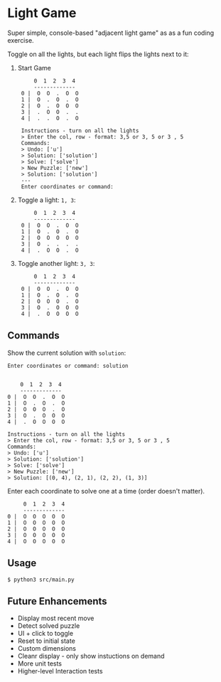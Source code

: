 # Light Game

Super simple, console-based "adjacent light game" as as a fun coding exercise.

Toggle on all the lights, but each light flips the lights next to it:

1. Start Game

            0  1  2  3  4
            -------------
        0 |  O  O  .  O  O
        1 |  O  .  O  .  O
        2 |  O  .  O  O  O
        3 |  .  O  O  .  .
        4 |  .  .  O  .  O

        Instructions - turn on all the lights
        > Enter the col, row - format: 3,5 or 3, 5 or 3 , 5
        Commands:
        > Undo: ['u']
        > Solution: ['solution']
        > Solve: ['solve']
        > New Puzzle: ['new']
        > Solution: ['solution']
        ---
        Enter coordinates or command: 

1. Toggle a light: `1, 3`:

            0  1  2  3  4
            -------------
        0 |  O  O  .  O  O
        1 |  O  .  O  .  O
        2 |  O  O  O  O  O
        3 |  O  .  .  .  .
        4 |  .  O  O  .  O

1. Toggle another light: `3, 3`:

            0  1  2  3  4
            -------------
        0 |  O  O  .  O  O
        1 |  O  .  O  .  O
        2 |  O  O  O  .  O
        3 |  O  .  O  O  O
        4 |  .  O  O  O  O

## Commands
Show the current solution with `solution`:

    Enter coordinates or command: solution

    
        0  1  2  3  4
        -------------
    0 |  O  O  .  O  O
    1 |  O  .  O  .  O
    2 |  O  O  O  .  O
    3 |  O  .  O  O  O
    4 |  .  O  O  O  O

    Instructions - turn on all the lights
    > Enter the col, row - format: 3,5 or 3, 5 or 3 , 5
    Commands:
    > Undo: ['u']
    > Solution: ['solution']
    > Solve: ['solve']
    > New Puzzle: ['new']
    > Solution: [(0, 4), (2, 1), (2, 2), (1, 3)]

Enter each coordinate to solve one at a time (order doesn't matter).

         0  1  2  3  4
         -------------
    0 |  O  O  O  O  O
    1 |  O  O  O  O  O
    2 |  O  O  O  O  O
    3 |  O  O  O  O  O
    4 |  O  O  O  O  O

## Usage
`$ python3 src/main.py`

## Future Enhancements
- Display most recent move
- Detect solved puzzle
- UI + click to toggle
- Reset to initial state
- Custom dimensions
- Cleanr display - only show instuctions on demand
- More unit tests
- Higher-level Interaction tests